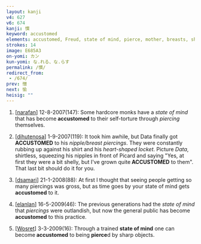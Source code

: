 ```yaml
---
layout: kanji
v4: 627
v6: 674
kanji: 慣
keyword: accustomed
elements: accustomed, Freud, state of mind, pierce, mother, breasts, shellfish, clam, oyster, eye, animal legs, eight
strokes: 14
image: E685A3
on-yomi: カン
kun-yomi: な.れる、な.らす
permalink: /慣/
redirect_from:
 - /674/
prev: 憎
next: 愉
heisig: ""
---
```


1) [<a href="http://kanji.koohii.com/profile/narafan">narafan</a>] 12-8-2007(147): Some hardcore monks have a <em>state of mind</em> that has become<strong> accustomed</strong> to their self-torture through <em>piercing</em> themselves.

2) [<a href="http://kanji.koohii.com/profile/dihutenosa">dihutenosa</a>] 1-9-2007(119): It took him awhile, but Data finally got<strong> ACCUSTOMED</strong> to his <em>nipple/breast piercings</em>. They were constantly rubbing up against his shirt and his <em>heart-shaped locket</em>. Picture <em>Data</em>, shirtless, squeezing his nipples in front of Picard and saying &quot;Yes, at first they were a bit shelly, but I&#039;ve grown quite<strong> ACCUSTOMED</strong> to them&quot;. That last bit should do it for you.

3) [<a href="http://kanji.koohii.com/profile/dsamari">dsamari</a>] 21-1-2008(88): At first I thought that seeing people getting so many piercings was gross, but as time goes by your state of mind gets<strong> accustomed</strong> to it.

4) [<a href="http://kanji.koohii.com/profile/elanlan">elanlan</a>] 16-5-2009(46): The previous generations had the <em>state of mind</em> that <em>piercings</em> were outlandish, but now the general public has become<strong> accustomed</strong> to this practice.

5) [<a href="http://kanji.koohii.com/profile/Wosret">Wosret</a>] 3-3-2009(16): Through a trained <strong>state of mind</strong> one can become<strong> accustomed</strong> to being <strong>pierce</strong>d by sharp objects.


